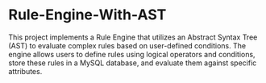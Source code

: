 # Rule-Engine-With-AST
This project implements a Rule Engine that utilizes an Abstract Syntax Tree (AST) to evaluate complex rules based on user-defined conditions. The engine allows users to define rules using logical operators and conditions, store these rules in a MySQL database, and evaluate them against specific attributes.

